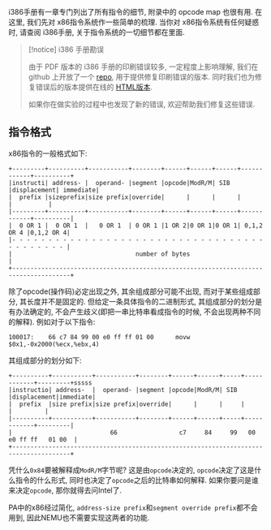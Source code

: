 i386手册有一章专门列出了所有指令的细节, 附录中的 opcode map 也很有用. 在这里, 我们先对 x86指令系统作一些简单的梳理. 当你对 x86指令系统有任何疑惑时, 请查阅 i386手册, 关于指令系统的一切细节都在里面.


>[!notice] i386 手册勘误
>
>由于 PDF 版本的 i386 手册的印刷错误较多, 一定程度上影响理解, 我们在 github 上开放了一个 [repo](https://github.com/NJU-ProjectN/i386-manual), 用于提供修复印刷错误的版本. 同时我们也为修复错误后的版本提供在线的 [HTML版本](https://nju-projectn.github.io/i386-manual/toc.htm).
>
>如果你在做实验的过程中也发现了新的错误, 欢迎帮助我们修复这些错误.

## 指令格式

x86指令的一般格式如下:

```
+---------+----------+-----------+--------+------+------+------+------------+----------+
|instructi| address- |  operand- |segment |opcode|ModR/M| SIB  |displacement| immediate|
|  prefix |sizeprefix|size prefix|override|      |      |      |            |          |
|---------+----------+-----------+--------+------+------+------+------------+----------|
|  0 OR 1 |  0 OR 1  |   0 OR 1  | 0 OR 1 |1 OR 2|0 OR 1|0 OR 1| 0,1,2 OR 4 |0,1,2 OR 4|
|- - - - - - - - - - - - - - - - - - - - - - - - - - - - - - - - - - - - - - - - - - - |
|                                  number of bytes                                     |
+--------------------------------------------------------------------------------------+
```

除了opcode(操作码)必定出现之外, 其余组成部分可能不出现, 而对于某些组成部分, 其长度并不是固定的. 但给定一条具体指令的二进制形式, 其组成部分的划分是有办法确定的, 不会产生歧义(即把一串比特串看成指令的时候, 不会出现两种不同的解释). 例如对于以下指令:

```
100017:    66 c7 84 99 00 e0 ff ff 01 00      movw   $0x1,-0x2000(%ecx,%ebx,4)
```

其组成部分的划分如下:

```
+----------+-----------+-----------+--------+------+------+-----+------------+---------+sssss
|instructio| address-  |  operand- |segment |opcode|ModR/M| SIB |displacement|immediate|
|  prefix  |size prefix|size prefix|override|      |      |     |            |         |
|----------+-----------+-----------+--------+------+------+-----+------------+---------|
|                           66                 c7     84     99   00 e0 ff ff   01 00  |
+--------------------------------------------------------------------------------------+
```

凭什么`0x84`要被解释成`ModR/M`字节呢? 这是由`opcode`决定的, `opcode`决定了这是什么指令的什么形式, 同时也决定了`opcode`之后的比特串如何解释. 如果你要问是谁来决定`opcode`, 那你就得去问Intel了.

PA中的x86经过简化, `address-size prefix`和`segment override prefix`都不会用到, 因此NEMU也不需要实现这两者的功能.
